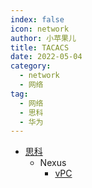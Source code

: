 ```yaml
---
index: false
icon: network
author: 小苹果儿
title: TACACS
date: 2022-05-04
category:
  - network
  - 网络
tag:
  - 网络
  - 思科
  - 华为
---
```



- [思科](cisco/README.md)
  - Nexus
    - [vPC](cisco/nexus_vPC/README.md)


